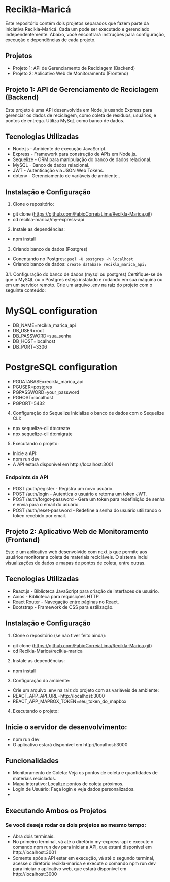 # Recikla-Maricá

Este repositório contém dois projetos separados que fazem parte da iniciativa Recikla-Maricá. Cada um pode ser executado e gerenciado independentemente. Abaixo, você encontrará instruções para configuração, execução e dependências de cada projeto.
## Projetos
- Projeto 1: API de Gerenciamento de Reciclagem (Backend)
- Projeto 2: Aplicativo Web de Monitoramento (Frontend)

## Projeto 1: API de Gerenciamento de Reciclagem (Backend)
Este projeto é uma API desenvolvida em Node.js usando Express para gerenciar os dados de reciclagem, como coleta de resíduos, usuários, e pontos de entrega. Utiliza MySqL como banco de dados.

## Tecnologias Utilizadas
- Node.js - Ambiente de execução JavaScript.
- Express - Framework para construção de APIs em Node.js.
- Sequelize - ORM para manipulação do banco de dados relacional.
- MySQL - Banco de dados relacional.
- JWT - Autenticação via JSON Web Tokens.
- dotenv - Gerenciamento de variáveis de ambiente..


## Instalação e Configuração
1. Clone o repositório:
- git clone (https://github.com/FabioCorreiaLima/Recikla-Marica.git)
- cd recikla-marica/my-express-api
2. Instale as dependências:
- npm install

3. Criando banco de dados (Postgres)

- Conentando no Postgres: ```psql -U postgres -h localhost```
- Criando banco de dados: ```create database recikla_marica_api;```

3.1. Configuração do banco de dados (mysql ou postgres)
Certifique-se de que o MySQL ou o Postgres esteja instalado e rodando em sua máquina ou em um servidor remoto. Crie um arquivo .env na raiz do projeto com o seguinte conteúdo:

# MySQL configuration
- DB_NAME=recikla_marica_api
- DB_USER=root
- DB_PASSWORD=sua_senha
- DB_HOST=localhost
- DB_PORT=3306

# PostgreSQL configuration
- PGDATABASE=recikla_marica_api
- PGUSER=postgres
- PGPASSWORD=your_password
- PGHOST=localhost
- PGPORT=5432

4. Configuração do Sequelize
Inicialize o banco de dados com o Sequelize CLI:

- npx sequelize-cli db:create
- npx sequelize-cli db:migrate
5. Executando o projeto:
- Inicie a API:
- npm run dev
- A API estará disponível em http://localhost:3001

### Endpoints da API
- POST /auth/register - Registra um novo usuário.
- POST /auth/login - Autentica o usuário e retorna um token JWT.
- POST /auth/forgot-password - Gera um token para redefinição de senha e envia para o email do usuário.
- POST /auth/reset-password - Redefine a senha do usuário utilizando o token recebido por email.

## Projeto 2: Aplicativo Web de Monitoramento (Frontend)
Este é um aplicativo web desenvolvido com next.js que permite aos usuários monitorar a coleta de materiais recicláveis. O sistema inclui visualizações de dados e mapas de pontos de coleta, entre outras.

## Tecnologias Utilizadas
- React.js - Biblioteca JavaScript para criação de interfaces de usuário.
- Axios - Biblioteca para requisições HTTP.
- React Router - Navegação entre páginas no React.
- Bootstrap - Framework de CSS para estilização.
## Instalação e Configuração
1. Clone o repositório (se não tiver feito ainda):
- git clone (https://github.com/FabioCorreiaLima/Recikla-Marica.git)
- cd Recikla-Marica/recikla-marica
2. Instale as dependências:
- npm install
3. Configuração do ambiente:
- Crie um arquivo .env na raiz do projeto com as variáveis de ambiente:
- REACT_APP_API_URL=http://localhost:3000
- REACT_APP_MAPBOX_TOKEN=seu_token_do_mapbox

4. Executando o projeto:
## Inicie o servidor de desenvolvimento:
- npm run dev
- O aplicativo estará disponível em http://localhost:3000

## Funcionalidades
- Monitoramento de Coleta: Veja os pontos de coleta e quantidades de materiais reciclados.
- Mapa Interativo: Localize pontos de coleta próximos.
- Login de Usuário: Faça login e veja dados personalizados.
- 
## Executando Ambos os Projetos
### Se você deseja rodar os dois projetos ao mesmo tempo:

- Abra dois terminais.
- No primeiro terminal, vá até o diretório my-express-api e execute o comando npm run dev para iniciar a API, que estará disponível em http://localhost:3001
- Somente após a API estar em execução, vá até o segundo terminal, acesse o diretório recikla-marica e execute o comando npm run dev para iniciar o aplicativo web, que estará disponível em http://localhost:3000
